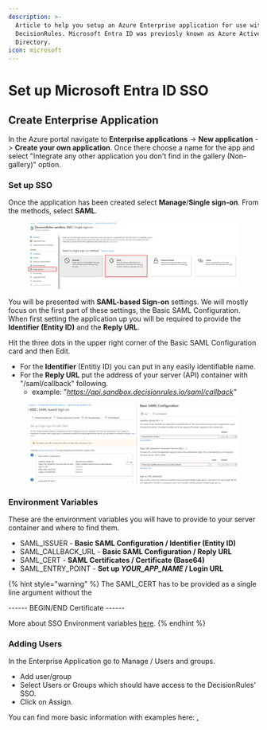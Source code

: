 ```yaml
---
description: >-
  Article to help you setup an Azure Enterprise application for use with
  DecisionRules. Microsoft Entra ID was previosly known as Azure Active
  Directory.
icon: microsoft
---
```


# Set up Microsoft Entra ID SSO

## **Create Enterprise Application**

In the Azure portal navigate to **Enterprise applications** -> **New application** -> **Create your own application**. Once there choose a name for the app and select "Integrate any other application you don't find in the gallery (Non-gallery)" option.

### Set up SSO&#x20;

Once the application has been created select **Manage**/**Single sign-on**. From the methods, select **SAML**.

<figure><img src="../../.gitbook/assets/image (293).png" alt=""><figcaption></figcaption></figure>

You will be presented with **SAML-based Sign-on** settings. We will mostly focus on the first part of these settings, the Basic SAML Configuration. When first setting the application up you will be required to provide the **Identifier (Entity ID)** and the **Reply URL**.

Hit the three dots in the upper right corner of the Basic SAML Configuration card and then Edit.&#x20;

* For the **Identifier** (Entitiy ID) you can put in any easily identifiable name.
* For the **Reply URL** put the address of your server (API) container with "/saml/callback" following.&#x20;
  * example: "_https://api.sandbox.decisionrules.io/saml/callback"_

<figure><img src="../../.gitbook/assets/image (295).png" alt=""><figcaption></figcaption></figure>

### Environment Variables

These are the environment variables you will have to provide to your server container and where to find them.

* SAML\_ISSUER - **Basic SAML Configuration / Identifier (Entity ID)**
* SAML\_CALLBACK\_URL - **Basic SAML Configuration / Reply URL**
* SAML\_CERT - **SAML Certificates / Certificate (Base64)**
* SAML\_ENTRY\_POINT - **Set up **_**YOUR\_APP\_NAME**_** / Login URL**

{% hint style="warning" %}
The SAML\_CERT has to be provided as a single line argument without the&#x20;

\------ BEGIN/END Certificate ------

More about SSO Environment variables [here](../containers-environmental-variables.md#optional-server-environment-variables).
{% endhint %}

### Adding Users&#x20;

In the Enterprise Application go to Manage / Users and groups.&#x20;

* Add user/group&#x20;
* Select Users or Groups which should have access to the DecisionRules' SSO.&#x20;
* Click on Assign.

You can find more basic information with examples here: [.](./ "mention")
